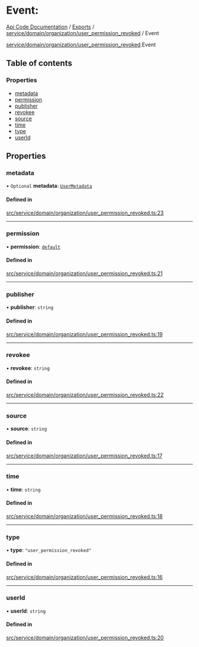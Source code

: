 # Event: 
 
[Api Code Documentation](../README.md) / [Exports](../modules.md) / [service/domain/organization/user\_permission\_revoked](../modules/service_domain_organization_user_permission_revoked.md) / Event

[service/domain/organization/user\_permission\_revoked](../modules/service_domain_organization_user_permission_revoked.md).Event

## Table of contents

### Properties

- [metadata](service_domain_organization_user_permission_revoked.Event.md#metadata)
- [permission](service_domain_organization_user_permission_revoked.Event.md#permission)
- [publisher](service_domain_organization_user_permission_revoked.Event.md#publisher)
- [revokee](service_domain_organization_user_permission_revoked.Event.md#revokee)
- [source](service_domain_organization_user_permission_revoked.Event.md#source)
- [time](service_domain_organization_user_permission_revoked.Event.md#time)
- [type](service_domain_organization_user_permission_revoked.Event.md#type)
- [userId](service_domain_organization_user_permission_revoked.Event.md#userid)

## Properties

### metadata

• `Optional` **metadata**: [`UserMetadata`](../modules/service_domain_metadata.md#usermetadata)

#### Defined in

[src/service/domain/organization/user_permission_revoked.ts:23](https://github.com/openkfw/TruBudget/blob/e3c318d/api/src/service/domain/organization/user_permission_revoked.ts#L23)

___

### permission

• **permission**: [`default`](../modules/authz_intents.md#default)

#### Defined in

[src/service/domain/organization/user_permission_revoked.ts:21](https://github.com/openkfw/TruBudget/blob/e3c318d/api/src/service/domain/organization/user_permission_revoked.ts#L21)

___

### publisher

• **publisher**: `string`

#### Defined in

[src/service/domain/organization/user_permission_revoked.ts:19](https://github.com/openkfw/TruBudget/blob/e3c318d/api/src/service/domain/organization/user_permission_revoked.ts#L19)

___

### revokee

• **revokee**: `string`

#### Defined in

[src/service/domain/organization/user_permission_revoked.ts:22](https://github.com/openkfw/TruBudget/blob/e3c318d/api/src/service/domain/organization/user_permission_revoked.ts#L22)

___

### source

• **source**: `string`

#### Defined in

[src/service/domain/organization/user_permission_revoked.ts:17](https://github.com/openkfw/TruBudget/blob/e3c318d/api/src/service/domain/organization/user_permission_revoked.ts#L17)

___

### time

• **time**: `string`

#### Defined in

[src/service/domain/organization/user_permission_revoked.ts:18](https://github.com/openkfw/TruBudget/blob/e3c318d/api/src/service/domain/organization/user_permission_revoked.ts#L18)

___

### type

• **type**: ``"user_permission_revoked"``

#### Defined in

[src/service/domain/organization/user_permission_revoked.ts:16](https://github.com/openkfw/TruBudget/blob/e3c318d/api/src/service/domain/organization/user_permission_revoked.ts#L16)

___

### userId

• **userId**: `string`

#### Defined in

[src/service/domain/organization/user_permission_revoked.ts:20](https://github.com/openkfw/TruBudget/blob/e3c318d/api/src/service/domain/organization/user_permission_revoked.ts#L20)
